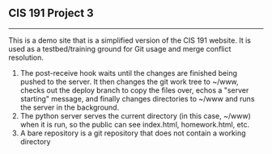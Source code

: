 ## CIS 191 Project 3
-----------------

This is a demo site that is a simplified version of the CIS 191 website. It is
used as a testbed/training ground for Git usage and merge conflict resolution.

1.  The post-receive hook waits until the changes are finished being pushed to the server. It then changes the git work tree to ~/www, checks out the deploy branch to copy the files over, echos a "server starting" message, and finally changes directories to ~/www and runs the server in the background.
2.  The python server serves the current directory (in this case, ~/www) when it is run, so the public can see index.html, homework.html, etc.
3.  A bare repository is a git repository that does not contain a working directory
